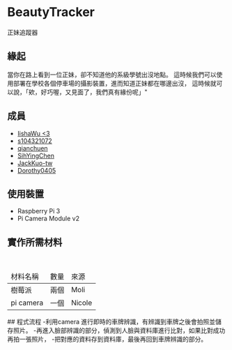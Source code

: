 # BeautyTracker
正妹追蹤器

## 緣起
當你在路上看到一位正妹，卻不知道他的系級學號出沒地點。
這時候我們可以使用部署在學校各個停車場的攝影裝置，進而知道正妹都在哪邊出沒，
這時候就可以說，「欸，好巧喔，又見面了，我們真有緣份呢」"

## 成員
- [IishaWu <3](https://github.com/IishaWu)
- [s104321072](https://github.com/s104321072)
- [qianchuen](https://github.com/qianchuen)
- [SihYingChen](https://github.com/SihYingChen)
- [JackKuo-tw](https://github.com/JackKuo-tw)
- [Dorothy0405](https://github.com/Dorothy0405)

## 使用裝置
- Raspberry Pi 3
- Pi Camera Module v2

## 實作所需材料
<table>
  <thead>
      <tr>
        <td>材料名稱</td>
        <td>數量</td>
        <td>來源</td>
      </tr>
    </thead>
    <tbody>
      <tr>
        <td>樹莓派</td>
        <td>兩個</td>
        <td>Moli</td>
      </tr>
      <tr>
        <td>pi camera</td>
        <td>一個</td>
        <td>Nicole</td>
      </tr>
    </tbody>
</table>
## 程式流程
	-利用camera 進行即時的車牌辨識，有辨識到車牌之後會拍照並儲存照片。
	-再進入臉部辨識的部分，偵測到人臉與資料庫進行比對，如果比對成功再拍一張照片，
	-把對應的資料存到資料庫，最後再回到車牌辨識的部分。
